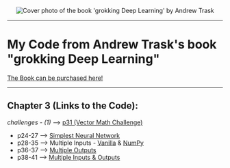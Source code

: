 <p align="center">
  <img src="https://images.manning.com/264/352/resize/book/1/831bea7-12bc-4438-91fa-b3af12e50b00/Trask_GDL_hires.png" alt="Cover photo of the book 'grokking Deep Learning' by Andrew Trask"/>
</p>

-------

# My Code from Andrew Trask's book "grokking Deep Learning"

[The Book can be purchased here!](https://www.manning.com/books/grokking-deep-learning)

-------

## Chapter 3 (Links to the Code):
*challenges - (1)* --> [p31 (Vector Math Challenge)](https://github.com/kazewaze/Book/blob/main/Ch3/challenges/p31.py)
* p24-27 --> [Simplest Neural Network](https://github.com/kazewaze/Book/blob/main/Ch3/p24-27.py)
* p28-35 --> Multiple Inputs - [Vanilla](https://github.com/kazewaze/Book/blob/main/Ch3/p28-35/vanilla_code.py) & [NumPy](https://github.com/kazewaze/Book/blob/main/Ch3/p28-35/numpy_code.py)
* p36-37 --> [Multiple Outputs](https://github.com/kazewaze/Book/blob/main/Ch3/p36-37.py)
* p38-41 --> [Multiple Inputs & Outputs](https://github.com/kazewaze/Book/blob/main/Ch3/p38-41.py)
